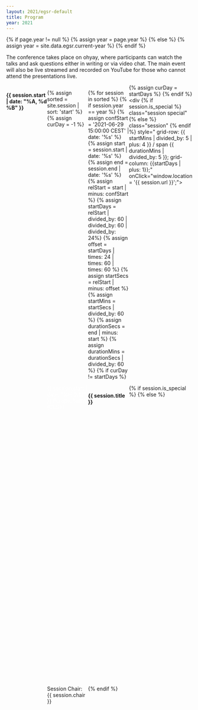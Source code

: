 ```yaml
---
layout: 2021/egsr-default
title: Program
year: 2021
---
```


{% if page.year != null %}
	{% assign year = page.year %}
{% else %}
	{% assign year = site.data.egsr.current-year %}
{% endif %}

The conference takes place on ohyay, where participants can watch the talks and ask questions either in writing or via video chat. The main event will also be live streamed and recorded on YouTube for those who cannot attend the presentations live.

<!-- If you are a registered participant, you can join the ohyay workspace via [this link](https://ohyay.co/s/egsr2021).
**Note: not everyone has been granted access yet. If the link does not work for you, please be patient.**
**Important:** Make sure that you use the **same email address** on ohyay that you used during registration. -->

<style>
    @media screen and (min-width: 768px) {
        .schedule {
            display: grid;
            grid-template-rows: repeat(57, 1fr); /* 1 row = 5min slot between 15:00 and 19:00 plus header*/
            grid-template-columns: repeat(4, 1fr); /* 1 col for each of 4 days */
        }
        .session {
            display: block;
        }
    }
    .session {
        background-color: rgb(37, 74, 113);
        color: rgb(256,256,256);
        border-radius: 2px;
        padding: 4px;
        margin: 2px;
    }
    .session:hover {
        cursor: pointer;
    }
    .time-slot {
        color: rgb(256,256,256);
    }
    .special {
        background-color: rgb(187, 84, 93);
    }
</style>

<div class="schedule">

{% assign sorted = site.session | sort: 'start' %}
{% assign curDay = -1 %}

{% for session in sorted %}
    {% if session.year == year %}
        {% assign confStart = '2021-06-29 15:00:00 CEST' | date: '%s' %}
        {% assign start = session.start | date: '%s' %}
        {% assign end = session.end | date: '%s' %}
        {% assign relStart = start | minus: confStart %}
        {% assign startDays = relStart | divided_by: 60 | divided_by: 60 | divided_by: 24%}
        {% assign offset = startDays | times: 24 | times: 60 | times: 60 %}
        {% assign startSecs = relStart | minus: offset %}
        {% assign startMins = startSecs | divided_by: 60 %}
        {% assign durationSecs = end | minus: start %}
        {% assign durationMins = durationSecs | divided_by: 60 %}
        {% if curDay != startDays %}
            <div style="grid-row: 1 / span 3">
                <h4>{{ session.start | date: "%A, %d %B" }}</h4>
            </div>
            {% assign curDay = startDays %}
        {% endif %}
        <div
            {% if session.is_special %}
            class="session special"
            {% else %}
            class="session"
            {% endif %}
            style="
                grid-row: {{ startMins | divided_by: 5 | plus: 4 }} / span {{ durationMins | divided_by: 5 }};
                grid-column: {{startDays | plus: 1}};"
            onClick="window.location = '{{ session.url }}';">
            <span class="time-slot">{{ session.start | date: "%H:%M" }} Europe/Berlin (CEST)</span>
            <h4 class="session-title">{{ session.title }}</h4>
            {% if session.is_special %}
            {% else %}
                <span class="session-chair">Session Chair: {{ session.chair }}</span>
            {% endif %}
        </div>
    {% endif %}
{% endfor %}
</div>
